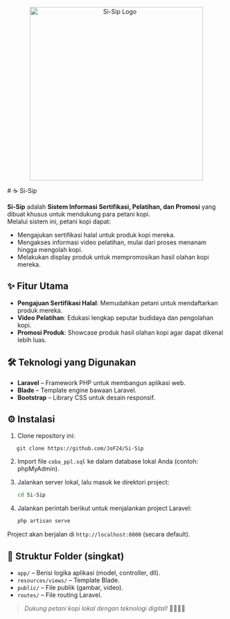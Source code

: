 <p align="center">
  <img src="public/gambar/logo.jpg" alt="Si-Sip Logo" width="400"/>
</p>
# ☕ Si-Sip

**Si-Sip** adalah **Sistem Informasi Sertifikasi, Pelatihan, dan Promosi** yang dibuat khusus untuk mendukung para petani kopi.  
Melalui sistem ini, petani kopi dapat:
- Mengajukan sertifikasi halal untuk produk kopi mereka.
- Mengakses informasi video pelatihan, mulai dari proses menanam hingga mengolah kopi.
- Melakukan display produk untuk mempromosikan hasil olahan kopi mereka.

## ✨ Fitur Utama
- **Pengajuan Sertifikasi Halal**: Memudahkan petani untuk mendaftarkan produk mereka.
- **Video Pelatihan**: Edukasi lengkap seputar budidaya dan pengolahan kopi.
- **Promosi Produk**: Showcase produk hasil olahan kopi agar dapat dikenal lebih luas.

## 🛠️ Teknologi yang Digunakan
- **Laravel** – Framework PHP untuk membangun aplikasi web.
- **Blade** – Template engine bawaan Laravel.
- **Bootstrap** – Library CSS untuk desain responsif.

## ⚙️ Instalasi

1. Clone repository ini:
````
   git clone https://github.com/JoF24/Si-Sip
````

2. Import file `coba_ppl.sql` ke dalam database lokal Anda (contoh: phpMyAdmin).
3. Jalankan server lokal, lalu masuk ke direktori project:

   ```bash
   cd Si-Sip
   ```
4. Jalankan perintah berikut untuk menjalankan project Laravel:

   ```bash
   php artisan serve
   ```

Project akan berjalan di `http://localhost:8000` (secara default).

## 📂 Struktur Folder (singkat)

* `app/` – Berisi logika aplikasi (model, controller, dll).
* `resources/views/` – Template Blade.
* `public/` – File publik (gambar, video).
* `routes/` – File routing Laravel.

> *Dukung petani kopi lokal dengan teknologi digital!* 🧑🏻‍🌾✨
